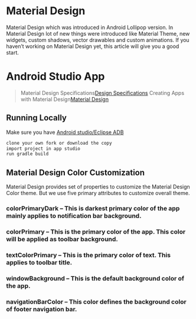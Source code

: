 # Material Design

 Material Design which was introduced in Android Lollipop version. In Material Design lot of new things were introduced like Material Theme, new widgets, custom shadows, vector drawables and custom animations. If you haven’t working on Material Design yet, this article will give you a good start.

# Android Studio App 

> Material Design Specifications[Design Specifications](http://www.google.com/design/spec/material-design/introduction.html#) 
> Creating Apps with Material Design[Material Design](http://developer.android.com/training/material/index.html) 

## Running Locally
Make sure you have [Android studio/Eclipse ADB](http://developer.android.com/tools/studio/index.html) 

```sh
clone your own fork or download the copy 
import project in app studio
run gradle build 
```

## Material Design Color Customization
Material Design provides set of properties to customize the Material Design Color theme. But we use five primary attributes to customize overall theme.

### colorPrimaryDark – This is darkest primary color of the app mainly applies to notification bar background.

### colorPrimary – This is the primary color of the app. This color will be applied as toolbar background.

### textColorPrimary – This is the primary color of text. This applies to toolbar title.

### windowBackground – This is the default background color of the app.

### navigationBarColor – This color defines the background color of footer navigation bar.


